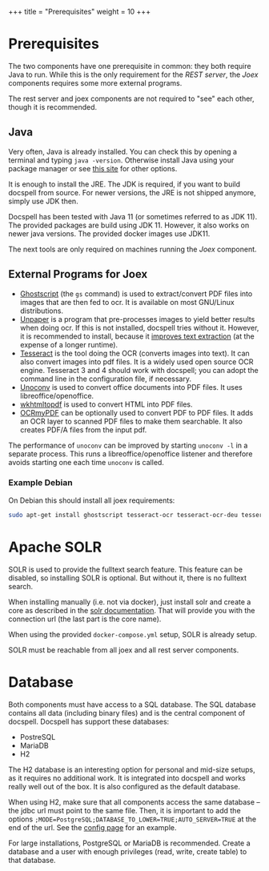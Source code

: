 +++
title = "Prerequisites"
weight = 10
+++

# Prerequisites

The two components have one prerequisite in common: they both require
Java to run. While this is the only requirement for the *REST server*,
the *Joex* components requires some more external programs.

The rest server and joex components are not required to "see" each
other, though it is recommended.

## Java

Very often, Java is already installed. You can check this by opening a
terminal and typing `java -version`. Otherwise install Java using your
package manager or see [this site](https://adoptopenjdk.net/) for
other options.

It is enough to install the JRE. The JDK is required, if you want to
build docspell from source. For newer versions, the JRE is not shipped
anymore, simply use JDK then.

Docspell has been tested with Java 11 (or sometimes referred to as JDK
11). The provided packages are build using JDK 11. However, it also
works on newer java versions. The provided docker images use JDK11.

The next tools are only required on machines running the *Joex*
component.

## External Programs for Joex

- [Ghostscript](http://pages.cs.wisc.edu/~ghost/) (the `gs` command)
  is used to extract/convert PDF files into images that are then fed
  to ocr. It is available on most GNU/Linux distributions.
- [Unpaper](https://github.com/Flameeyes/unpaper) is a program that
  pre-processes images to yield better results when doing ocr. If this
  is not installed, docspell tries without it. However, it is
  recommended to install, because it [improves text
  extraction](https://github.com/tesseract-ocr/tesseract/wiki/ImproveQuality)
  (at the expense of a longer runtime).
- [Tesseract](https://github.com/tesseract-ocr/tesseract) is the tool
  doing the OCR (converts images into text). It can also convert
  images into pdf files. It is a widely used open source OCR engine.
  Tesseract 3 and 4 should work with docspell; you can adopt the
  command line in the configuration file, if necessary.
- [Unoconv](https://github.com/unoconv/unoconv) is used to convert
  office documents into PDF files. It uses libreoffice/openoffice.
- [wkhtmltopdf](https://wkhtmltopdf.org/) is used to convert HTML into
  PDF files.
- [OCRmyPDF](https://github.com/jbarlow83/OCRmyPDF) can be optionally
  used to convert PDF to PDF files. It adds an OCR layer to scanned
  PDF files to make them searchable. It also creates PDF/A files from
  the input pdf.

The performance of `unoconv` can be improved by starting `unoconv -l`
in a separate process. This runs a libreoffice/openoffice listener and
therefore avoids starting one each time `unoconv` is called.

### Example Debian

On Debian this should install all joex requirements:

``` bash
sudo apt-get install ghostscript tesseract-ocr tesseract-ocr-deu tesseract-ocr-eng unpaper unoconv wkhtmltopdf ocrmypdf
```

# Apache SOLR

SOLR is used to provide the fulltext search feature. This feature can
be disabled, so installing SOLR is optional. But without it, there is
no fulltext search.

When installing manually (i.e. not via docker), just install solr and
create a core as described in the [solr
documentation](https://solr.apache.org/guide/8_4/installing-solr.html).
That will provide you with the connection url (the last part is the
core name).

When using the provided `docker-compose.yml` setup, SOLR is already setup.

SOLR must be reachable from all joex and all rest server components.

# Database

Both components must have access to a SQL database. The SQL database
contains all data (including binary files) and is the central
component of docspell. Docspell has support these databases:

- PostreSQL
- MariaDB
- H2

The H2 database is an interesting option for personal and mid-size
setups, as it requires no additional work. It is integrated into
docspell and works really well out of the box. It is also configured
as the default database.

When using H2, make sure that all components access the same database
– the jdbc url must point to the same file. Then, it is important to
add the options
`;MODE=PostgreSQL;DATABASE_TO_LOWER=TRUE;AUTO_SERVER=TRUE` at the end
of the url. See the [config page](@/docs/configure/_index.md#jdbc) for
an example.

For large installations, PostgreSQL or MariaDB is recommended. Create
a database and a user with enough privileges (read, write, create
table) to that database.
